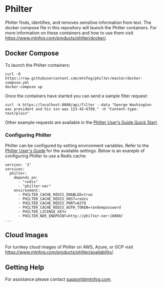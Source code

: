 # Philter

Philter finds, identifies, and removes sensitive information from text. The docker compose file in this repository will launch the Philter containers. For more information on these containers and how to use them visit https://www.mtnfog.com/products/philter/docker/.

## Docker Compose

To launch the Philter containers:

```
curl -O https://raw.githubusercontent.com/mtnfog/philter/master/docker-compose.yml
docker-compose up
```

Once the containers have started you can send a sample filter request:

```
curl -k https://localhost:8080/api/filter --data "George Washington was president and his ssn was 123-45-6789." -H "Content-type: text/plain"
```

Other example requests are available in the [Philter User’s Guide Quick Start](https://philter.mtnfog.com/introduction/quick-start).

### Configuring Philter

Philter can be configured by setting environment variables. Refer to the [Philter User's Guide](https://philter.mtnfog.com/configuration/settings) for the available settings. Below is an example of configuring Philter to use a Redis cache:

```
version: '3'
services:
  philter:
    depends_on:
      - "redis"
      - "philter-ner"
    environment:
      - PHILTER_CACHE_REDIS_ENABLED=true
      - PHILTER_CACHE_REDIS_HOST=redis
      - PHILTER_CACHE_REDIS_PORT=6379
      - PHILTER_CACHE_REDIS_AUTH_TOKEN=randompassword
      - PHILTER_LICENSE_KEY=
      - PHILTER_NER_ENDPOINT=http://philter-ner:18080/
...
```

## Cloud Images

For turnkey cloud images of Philter on AWS, Azure, or GCP visit https://www.mtnfog.com/products/philter/availability/.

## Getting Help

For assistance please contact support@mtnfog.com.
